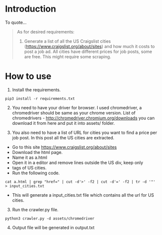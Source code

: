 # Introduction
To quote...
> As for desired requirements:
> 1. Generate a list of all the US Craigslist cities (https://www.craigslist.org/about/sites) and how much it costs to post a job ad. All cities have different prices for job posts, some are free. This might require some scraping. 

# How to use
1. Install the requirements.
```
pip3 install -r requirements.txt
```

2. You need to have your driver for browser. I used chromedriver, a chromedriver should be same as your chrome version.
List of chromedrivers - http://chromedriver.chromium.org/downloads you can download it from here and put it into assets/ folder.

3. You also need to have a list of URL for cities you want to find a price per job post. In this post all the US cities are extracted.

- Go to this site https://www.craigslist.org/about/sites
- Download the html page.
- Name it as a.html
- Open it in a editor and remove lines outside the US div, keep only <li> tags of US cities.
- Run the following code.
  
```
cat a.html | grep "href=" | cut -d'>' -f2 | cut -d'=' -f2 | tr -d '"' > input_cities.txt
```
- This will generate a input_cities.txt file which contains all the url for US cities.

3. Run the crawler.py file.
```
python3 crawler.py -d assets/chromedriver
```

4. Output file will be generated in output.txt
